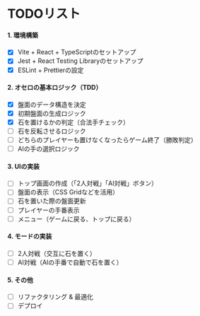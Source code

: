 # **TODOリスト**

#### **1. 環境構築**
- [x] Vite + React + TypeScriptのセットアップ  
- [x] Jest + React Testing Libraryのセットアップ  
- [x] ESLint + Prettierの設定  

#### **2. オセロの基本ロジック（TDD）**
- [x] 盤面のデータ構造を決定  
- [x] 初期盤面の生成ロジック  
- [x] 石を置けるかの判定（合法手チェック）  
- [ ] 石を反転させるロジック  
- [ ] どちらのプレイヤーも置けなくなったらゲーム終了（勝敗判定）  
- [ ] AIの手の選択ロジック  

#### **3. UIの実装**
- [ ] トップ画面の作成（「2人対戦」「AI対戦」ボタン）  
- [ ] 盤面の表示（CSS Gridなどを活用）  
- [ ] 石を置いた際の盤面更新  
- [ ] プレイヤーの手番表示  
- [ ] メニュー（ゲームに戻る、トップに戻る）  

#### **4. モードの実装**
- [ ] 2人対戦（交互に石を置く）  
- [ ] AI対戦（AIの手番で自動で石を置く）  

#### **5. その他**
- [ ] リファクタリング & 最適化  
- [ ] デプロイ  
